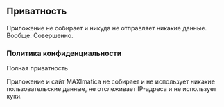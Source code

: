 ## Приватность

Приложение не собирает и никуда не отправляет никакие данные. Вообще. Совершенно.

### Политика конфиденциальности

Полная приватность

Приложение и сайт MAXImatica не собирает и не использует никакие пользовательские данные, не отслеживает IP-адреса и не использует куки.
